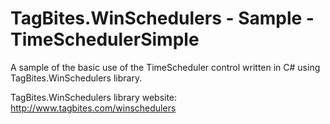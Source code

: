 # TagBites.WinSchedulers - Sample - TimeSchedulerSimple

A sample of the basic use of the TimeScheduler control written in C# using TagBites.WinSchedulers library.

TagBites.WinSchedulers library website:  
http://www.tagbites.com/winschedulers
